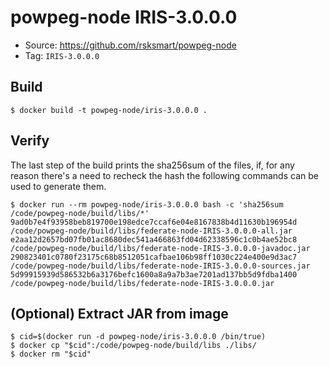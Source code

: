# powpeg-node IRIS-3.0.0.0

* Source: https://github.com/rsksmart/powpeg-node
* Tag: `IRIS-3.0.0.0`

## Build

```
$ docker build -t powpeg-node/iris-3.0.0.0 .
```

## Verify

The last step of the build prints the sha256sum of the files, if, for any reason there's a need to recheck the hash the following commands can be used to generate them.

```
$ docker run --rm powpeg-node/iris-3.0.0.0 bash -c 'sha256sum /code/powpeg-node/build/libs/*'
9ad0b7e4f93958beb819700e198edce7ccaf6e04e8167838b4d11630b196954d  /code/powpeg-node/build/libs/federate-node-IRIS-3.0.0.0-all.jar
e2aa12d2657bd07fb01ac8680dec541a466863fd04d62338596c1c0b4ae52bc8  /code/powpeg-node/build/libs/federate-node-IRIS-3.0.0.0-javadoc.jar
290823401c0780f23175c68b8512051cafbae106b98ff1030c224e400e9d3ac7  /code/powpeg-node/build/libs/federate-node-IRIS-3.0.0.0-sources.jar
5d99915939d586532b6a3176befc1600a8a9a7b3ae7201ad137bb5d9fdba1400  /code/powpeg-node/build/libs/federate-node-IRIS-3.0.0.0.jar
```

## (Optional) Extract JAR from image

```
$ cid=$(docker run -d powpeg-node/iris-3.0.0.0 /bin/true)
$ docker cp "$cid":/code/powpeg-node/build/libs ./libs/
$ docker rm "$cid"
```
